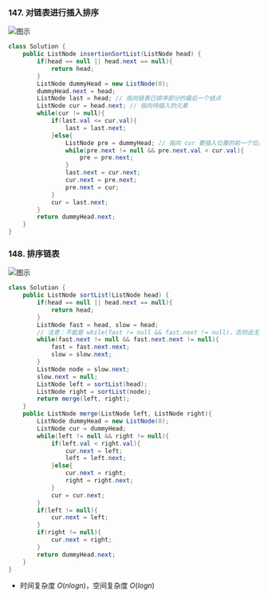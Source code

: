

### 147. 对链表进行插入排序
![图示](https://img-blog.csdnimg.cn/41179a390d5d4a878f503075b90bdcd2.png?x-oss-process=image/watermark,type_ZHJvaWRzYW5zZmFsbGJhY2s,shadow_50,text_Q1NETiBA5bSU5rOi5rOi5ZWK,size_20,color_FFFFFF,t_70,g_se,x_16)
```java
class Solution {
    public ListNode insertionSortList(ListNode head) {
        if(head == null || head.next == null){
            return head;
        }
        ListNode dummyHead = new ListNode(0);
        dummyHead.next = head;
        ListNode last = head; // 指向链表已排序部分的最后一个结点
        ListNode cur = head.next; // 指向待插入的元素
        while(cur != null){
            if(last.val <= cur.val){
                last = last.next;
            }else{
                ListNode pre = dummyHead; // 指向 cur 要插入位置的前一个位置
                while(pre.next != null && pre.next.val < cur.val){
                    pre = pre.next;
                }
                last.next = cur.next;
                cur.next = pre.next;
                pre.next = cur;
            }
            cur = last.next;
        }
        return dummyHead.next;
    }
}
```
### 148. 排序链表
![图示](https://img-blog.csdnimg.cn/2449257258f74095b9af13393645c027.png?x-oss-process=image/watermark,type_ZHJvaWRzYW5zZmFsbGJhY2s,shadow_50,text_Q1NETiBA5bSU5rOi5rOi5ZWK,size_20,color_FFFFFF,t_70,g_se,x_16)
```java
class Solution {
    public ListNode sortList(ListNode head) {
        if(head == null || head.next == null){
            return head;
        }
        ListNode fast = head, slow = head;
        // 注意：不能是 while(fast != null && fast.next != null)，否则会无限递归。比如当链表为：4->2->null 时，就会出错。
        while(fast.next != null && fast.next.next != null){
            fast = fast.next.next;
            slow = slow.next;
        }
        ListNode node = slow.next;
        slow.next = null;
        ListNode left = sortList(head);
        ListNode right = sortList(node);
        return merge(left, right);
    }
    public ListNode merge(ListNode left, ListNode right){
        ListNode dummyHead = new ListNode(0);
        ListNode cur = dummyHead;
        while(left != null && right != null){
            if(left.val < right.val){
                cur.next = left;
                left = left.next;
            }else{
                cur.next = right;
                right = right.next;
            }
            cur = cur.next;
        }
        if(left != null){
            cur.next = left;
        }
        if(right != null){
            cur.next = right;
        }
        return dummyHead.next;
    }
}
```
* 时间复杂度 $O(nlogn)$，空间复杂度 $O(logn)$